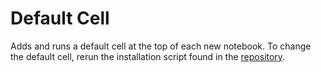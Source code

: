 Default Cell
=========

Adds and runs a default cell at the top of each new notebook. To change the default cell, rerun the installation
script found in the [repository](https://github.llnw.net/dwilson/default_cell).
